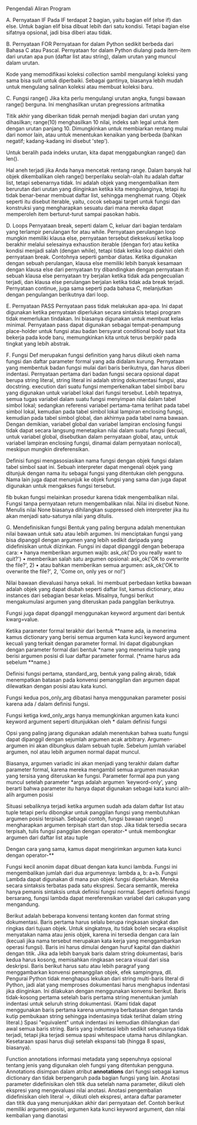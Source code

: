 Pengendali Aliran Program

A.	Pernyataan IF
Pada IF terdapat 2 bagian, yaitu bagian elif (else if) dan else. Untuk bagian elif bisa dibuat lebih dari satu kondisi. Tetapi bagian else sifatnya opsional, jadi bisa diberi atau tidak.

B.	Pernyataan FOR
Pernyataan for dalam Python sedikit berbeda dari Bahasa C atau Pascal. Pernyataan for dalam Python diulangi pada item-item dari urutan apa pun (daftar list atau string), dalam urutan yang muncul dalam urutan.

Kode yang memodifikasi koleksi collection sambil mengulangi koleksi yang sama bisa sulit untuk diperbaiki. Sebagai gantinya, biasanya lebih mudah untuk mengulang salinan koleksi atau membuat koleksi baru.

C.	Fungsi range()
Jika kita perlu mengulangi urutan angka, fungsi bawaan range() berguna. Ini menghasilkan urutan pregressions aritmatika

Titik akhir yang diberikan tidak pernah menjadi bagian dari urutan yang dihasilkan; range(10) menghasilkan 10 nilai, indeks sah legal untuk item dengan urutan panjang 10. Dimungkinkan untuk membiarkan rentang mulai dari nomor lain, atau untuk menentukan kenaikan yang berbeda (bahkan negatif; kadang-kadang ini disebut 'step').

Untuk beralih pada indeks urutan, kita dapat menggabungkan range() dan len().

Hal aneh terjadi jika Anda hanya mencetak rentang range. Dalam banyak hal objek dikembalikan oleh range() berperilaku seolah-olah itu adalah daftar list, tetapi sebenarnya tidak. Ini adalah objek yang mengembalikan item berurutan dari urutan yang diinginkan ketika kita mengulanginya, tetapi itu tidak benar-benar membuat daftar list, sehingga menghemat ruang. Objek seperti itu disebut iterable, yaitu, cocok sebagai target untuk fungsi dan konstruksi yang mengharapkan sesuatu dari mana mereka dapat memperoleh item berturut-turut sampai pasokan habis.
 
D.	Loops
Pernyataan break, seperti dalam C, keluar dari bagian terdalam yang terlampir perulangan for atau while. Pernyataan perulangan loop mungkin memiliki klausa else, pernyataan tersebut dieksekusi ketika loop berakhir melalui selesainya exhaustion iterable (dengan for) atau ketika kondisi menjadi salah (dengan while), tetapi tidak ketika loop diakhiri oleh pernyataan break. Contohnya seperti gambar diatas.
Ketika digunakan dengan sebuah perulangan, klausa else memiliki lebih banyak kesamaan dengan klausa else dari pernyataan try dibandingkan dengan pernyataan if: sebuah klausa else pernyataan try berjalan ketika tidak ada pengecualian terjadi, dan klausa else perulangan berjalan ketika tidak ada break terjadi. Pernyataan continue, juga sama seperti pada bahasa C, melanjutkan dengan pengulangan berikutnya dari loop.

E.	Pernyataan PASS
Pernyataan pass tidak melakukan apa-apa. Ini dapat digunakan ketika pernyataan diperlukan secara sintaksis tetapi program tidak memerlukan tindakan. Ini biasanya digunakan untuk membuat kelas minimal. Pernyataan pass dapat digunakan sebagai tempat-penampung place-holder untuk fungsi atau badan bersyarat conditional body saat kita bekerja pada kode baru, memungkinkan kita untuk terus berpikir pada tingkat yang lebih abstrak.

F.	Fungsi 
Def merupakan fungsi definition yang harus diikuti okeh nama fungsi dan daftar parameter formal yang ada didalam kurung. Pernyataan yang membentuk badan fungsi mulai dari baris berikutnya, dan harus diberi indentasi.
Pernyataan pertama dari badan fungsi secara opsional dapat berupa string literal, string literal ini adalah string dokumentasi fungsi, atau docstring.
execution dari suatu fungsi memperkenalkan tabel simbol baru yang digunakan untuk variabel lokal dari fungsi tersebut. Lebih tepatnya, semua tugas variabel dalam suatu fungsi menyimpan nilai dalam tabel simbol lokal; sedangkan referensi variabel pertama-tama terlihat pada tabel simbol lokal, kemudian pada tabel simbol lokal lampiran enclosing fungsi, kemudian pada tabel simbol global, dan akhirnya pada tabel nama bawaan. Dengan demikian, variabel global dan variabel lampiran enclosing fungsi tidak dapat secara langsung menetapkan nilai dalam suatu fungsi (kecuali, untuk variabel global, disebutkan dalam pernyataan global, atau, untuk variabel lampiran enclosing fungsi, dinamai dalam pernyataan nonlocal), meskipun mungkin direferensikan.

Definisi fungsi mengasosiasikan nama fungsi dengan objek fungsi dalam tabel simbol saat ini. Sebuah interpreter dapat mengenali objek yang ditunjuk dengan nama itu sebagai fungsi yang ditentukan oleh pengguna. Nama lain juga dapat menunjuk ke objek fungsi yang sama dan juga dapat digunakan untuk mengakses fungsi tersebut.
 
fib bukan fungsi melainkan prosedur karena tidak mengembalikan nilai. Fungsi  tanpa pernyataan return mengembalikan nilai. Nilai ini disebut None. Menulis nilai None biasanya dihilangkan suppressed oleh interpreter jika itu akan menjadi satu-satunya nilai yang ditulis.

G.	Mendefinisikan fungsi
Bentuk yang paling berguna adalah menentukan nilai bawaan untuk satu atau lebih argumen. Ini menciptakan fungsi yang bisa dipanggil dengan argumen yang lebih sedikit daripada yang didefinisikan untuk diizinkan.
Fungsi ini dapat dipanggil dengan beberapa cara:
•	hanya memberikan argumen wajib: ask_ok('Do you really want to quit?')
•	memberikan salah satu argumen opsional: ask_ok('OK to overwrite the file?', 2)
•	atau bahkan memberikan semua argumen: ask_ok('OK to overwrite the file?', 2, 'Come on, only yes or no!')

Nilai bawaan dievaluasi hanya sekali. Ini membuat perbedaan ketika bawaan adalah objek yang dapat diubah seperti daftar list, kamus dictionary, atau instances dari sebagian besar kelas. Misalnya, fungsi berikut mengakumulasi argumen yang diteruskan pada panggilan berikutnya.

Fungsi juga dapat dipanggil menggunakan keyword argument dari bentuk kwarg=value.
 
Ketika parameter formal terakhir dari bentuk **name ada, ia menerima kamus dictionary yang berisi semua argumen kata kunci keyword argument kecuali yang terkait dengan parameter formal. Ini dapat digabungkan dengan parameter formal dari bentuk *name  yang menerima tuple yang berisi argumen posisi di luar daftar parameter formal. (*name harus ada sebelum **name.) 

Definisi fungsi pertama, standard_arg, bentuk yang paling akrab, tidak menempatkan batasan pada konvensi pemanggilan dan argumen dapat dilewatkan dengan posisi atau kata kunci.
 
Fungsi kedua pos_only_arg dibatasi hanya menggunakan parameter posisi karena ada / dalam definisi fungsi.

Fungsi ketiga kwd_only_args hanya memungkinkan argumen kata kunci keyword argument seperti ditunjukkan oleh * dalam definisi fungsi

Opsi yang paling jarang digunakan adalah menentukan bahwa suatu fungsi dapat dipanggil dengan sejumlah argumen acak arbitrary. Argumen-argumen ini akan dibungkus dalam sebuah tuple. Sebelum jumlah variabel argumen, nol atau lebih argumen normal dapat muncul.
 
Biasanya, argumen variadic ini akan menjadi yang terakhir dalam daftar parameter formal, karena mereka mengambil semua argumen masukan yang tersisa yang diteruskan ke fungsi. Parameter formal apa pun yang muncul setelah parameter *args adalah argumen 'keyword-only', yang berarti bahwa parameter itu hanya dapat digunakan sebagai kata kunci alih-alih argumen posisi
 
Situasi sebaliknya terjadi ketika argumen sudah ada dalam daftar list atau tuple tetapi perlu dibongkar untuk panggilan fungsi yang membutuhkan argumen posisi terpisah. Sebagai contoh, fungsi bawaan range() mengharapkan argumen terpisah start dan stop. Jika tidak tersedia secara terpisah, tulis fungsi panggilan dengan operator-* untuk membongkar argumen dari daftar list atau tuple
 
Dengan cara yang sama, kamus dapat mengirimkan argumen kata kunci dengan operator-**
 
Fungsi kecil anonim dapat dibuat dengan kata kunci lambda. Fungsi ini mengembalikan jumlah dari dua argumennya: lambda a, b: a+b. Fungsi Lambda dapat digunakan di mana pun objek fungsi diperlukan. Mereka secara sintaksis terbatas pada satu ekspresi. Secara semantik, mereka hanya pemanis sintaksis untuk definisi fungsi normal. Seperti definisi fungsi bersarang, fungsi lambda dapat mereferensikan variabel dari cakupan yang mengandung.
 
Berikut adalah beberapa konvensi tentang konten dan format string dokumentasi.
Baris pertama harus selalu berupa ringkasan singkat dan ringkas dari tujuan objek. Untuk singkatnya, itu tidak boleh secara eksplisit menyatakan nama atau jenis objek, karena ini tersedia dengan cara lain (kecuali jika nama tersebut merupakan kata kerja yang menggambarkan operasi fungsi). Baris ini harus dimulai dengan huruf kapital dan diakhiri dengan titik.
Jika ada lebih banyak baris dalam string dokumentasi, baris kedua harus kosong, memisahkan ringkasan secara visual dari sisa deskripsi. Baris berikut harus satu atau lebih paragraf yang menggambarkan konvensi pemanggilan objek, efek sampingnya, dll.
Pengurai Python tidak menghapus lekukan dari string multi-baris literal di Python, jadi alat yang memproses dokumentasi harus menghapus indentasi jika diinginkan. Ini dilakukan dengan menggunakan konvensi berikut. Baris tidak-kosong pertama setelah baris pertama string menentukan jumlah indentasi untuk seluruh string dokumentasi. (Kami tidak dapat menggunakan baris pertama karena umumnya berbatasan dengan tanda kutip pembukaan string sehingga indentasinya tidak terlihat dalam string literal.) Spasi "equivalent" untuk indentasi ini kemudian dihilangkan dari awal semua baris string. Baris yang indentasi lebih sedikit seharusnya tidak terjadi, tetapi jika terjadi semua spasi whitespace utama harus dihilangkan. Kesetaraan spasi harus diuji setelah ekspansi tab (hingga 8 spasi, biasanya).
 
Function annotations informasi metadata yang sepenuhnya opsional tentang jenis yang digunakan oleh fungsi yang ditentukan pengguna. Annotations disimpan dalam atribut __annotations__ dari fungsi sebagai kamus dictionary dan tidak berpengaruh pada bagian fungsi yang lain. Anotasi parameter didefinisikan oleh titik dua setelah nama parameter, diikuti oleh ekspresi yang mengevaluasi nilai anotasi. Anotasi pengembalian didefinisikan oleh literal ->, diikuti oleh ekspresi, antara daftar parameter dan titik dua yang menunjukkan akhir dari pernyataan def. Contoh berikut memiliki argumen posisi, argumen kata kunci keyword argument, dan nilai kembalian yang dianotasi
